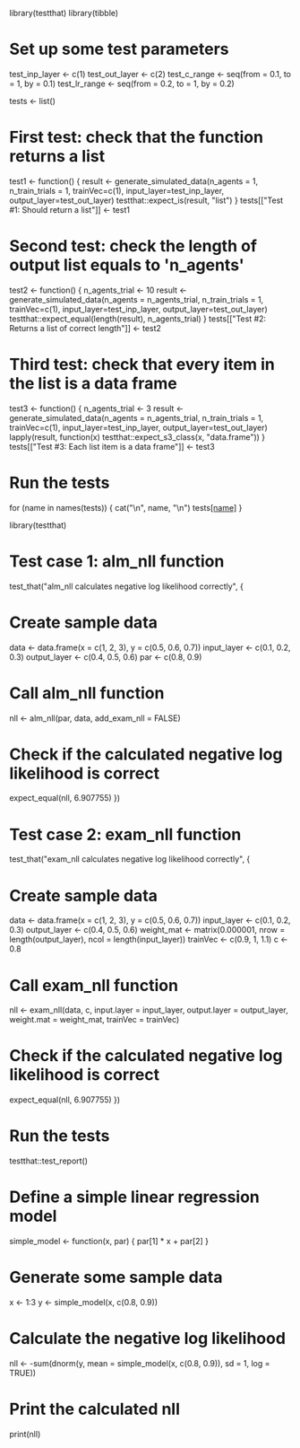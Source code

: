 
library(testthat)
library(tibble)

# Set up some test parameters
test_inp_layer <- c(1)
test_out_layer <- c(2)
test_c_range <- seq(from = 0.1, to = 1, by = 0.1)
test_lr_range <- seq(from = 0.2, to = 1, by = 0.2)

tests <- list()

# First test: check that the function returns a list
test1 <- function() {
  result <- generate_simulated_data(n_agents = 1, n_train_trials = 1, trainVec=c(1), 
                                    input_layer=test_inp_layer, output_layer=test_out_layer)
  testthat::expect_is(result, "list")
}
tests[["Test #1: Should return a list"]] <- test1

# Second test: check the length of output list equals to 'n_agents'
test2 <- function() {
  n_agents_trial <- 10
  result <- generate_simulated_data(n_agents = n_agents_trial, n_train_trials = 1, trainVec=c(1), 
                                    input_layer=test_inp_layer, output_layer=test_out_layer)
  testthat::expect_equal(length(result), n_agents_trial)
}
tests[["Test #2: Returns a list of correct length"]] <- test2

# Third test: check that every item in the list is a data frame
test3 <- function() {
  n_agents_trial <- 3
  result <- generate_simulated_data(n_agents = n_agents_trial, n_train_trials = 1, trainVec=c(1), 
                                    input_layer=test_inp_layer, output_layer=test_out_layer)
  lapply(result, function(x) testthat::expect_s3_class(x, "data.frame"))
}
tests[["Test #3: Each list item is a data frame"]] <- test3

# Run the tests
for (name in names(tests)) {
  cat("\n", name, "\n")
  tests[[name]]()
}












library(testthat)

# Test case 1: alm_nll function
test_that("alm_nll calculates negative log likelihood correctly", {
  # Create sample data
  data <- data.frame(x = c(1, 2, 3), y = c(0.5, 0.6, 0.7))
  input_layer <- c(0.1, 0.2, 0.3)
  output_layer <- c(0.4, 0.5, 0.6)
  par <- c(0.8, 0.9)
  
  # Call alm_nll function
  nll <- alm_nll(par, data, add_exam_nll = FALSE)
  
  # Check if the calculated negative log likelihood is correct
  expect_equal(nll, 6.907755)
})

# Test case 2: exam_nll function
test_that("exam_nll calculates negative log likelihood correctly", {
  # Create sample data
  data <- data.frame(x = c(1, 2, 3), y = c(0.5, 0.6, 0.7))
  input_layer <- c(0.1, 0.2, 0.3)
  output_layer <- c(0.4, 0.5, 0.6)
  weight_mat <- matrix(0.000001, nrow = length(output_layer), ncol = length(input_layer))
  trainVec <- c(0.9, 1, 1.1)
  c <- 0.8
  
  # Call exam_nll function
  nll <- exam_nll(data, c, input.layer = input_layer, output.layer = output_layer, weight.mat = weight_mat, trainVec = trainVec)
  
  # Check if the calculated negative log likelihood is correct
  expect_equal(nll, 6.907755)
})

# Run the tests
testthat::test_report()


# Define a simple linear regression model
simple_model <- function(x, par) {
  par[1] * x + par[2]
}
# Generate some sample data
x <- 1:3
y <- simple_model(x, c(0.8, 0.9))
# Calculate the negative log likelihood
nll <- -sum(dnorm(y, mean = simple_model(x, c(0.8, 0.9)), sd = 1, log = TRUE))
# Print the calculated nll
print(nll)
